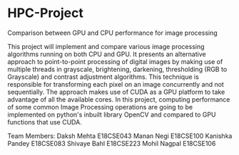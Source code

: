 # HPC-Project
Comparison between GPU and CPU performance for image processing

This project will implement and compare various image processing algorithms running on both CPU 
and GPU. It presents an alternative approach to point-to-point processing of digital images by making 
use of multiple threads in grayscale, brightening, darkening, thresholding (RGB to Grayscale) and 
contrast adjustment algorithms. This technique is responsible for transforming each pixel on an image 
concurrently and not sequentially. The approach makes use of CUDA as a GPU platform to take 
advantage of all the available cores. In this project, computing performance of some common Image 
Processing operations are going to be implemented on python's inbuilt library OpenCV and compared 
to GPU functions that use CUDA.

Team Members:
Daksh Mehta     E18CSE043
Manan Negi      E18CSE100
Kanishka Pandey E18CSE083
Shivaye Bahl    E18CSE223
Mohil Nagpal    E18CSE106
